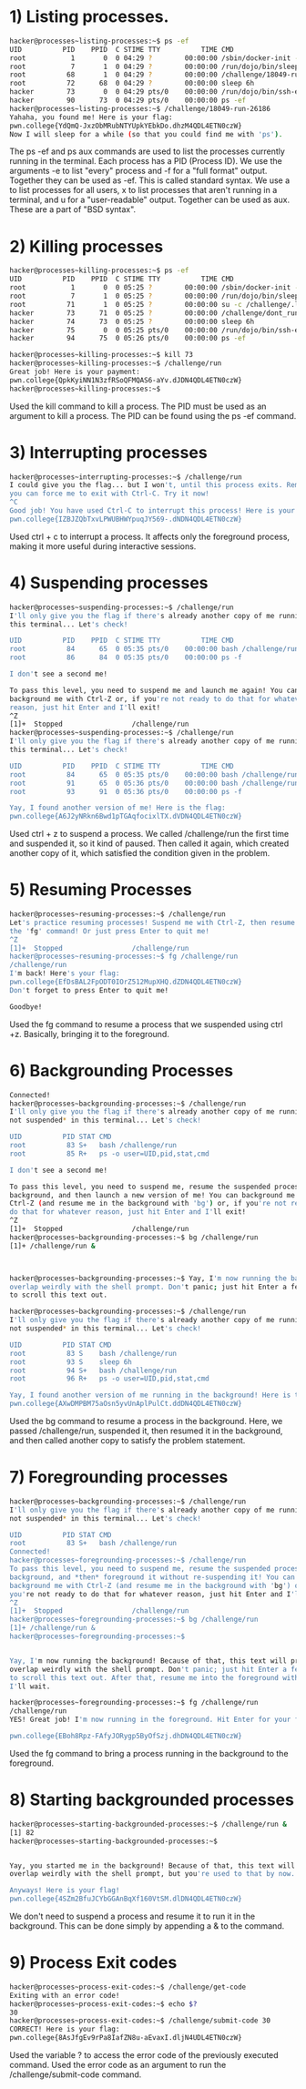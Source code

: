 # 1) Listing processes.

```bash
hacker@processes~listing-processes:~$ ps -ef
UID          PID    PPID  C STIME TTY          TIME CMD
root           1       0  0 04:29 ?        00:00:00 /sbin/docker-init -- /nix/var/nix/profiles/default/bin/dojo-init /run/dojo/bin
root           7       1  0 04:29 ?        00:00:00 /run/dojo/bin/sleep 6h
root          68       1  0 04:29 ?        00:00:00 /challenge/18049-run-26186
root          72      68  0 04:29 ?        00:00:00 sleep 6h
hacker        73       0  0 04:29 pts/0    00:00:00 /run/dojo/bin/ssh-entrypoint
hacker        90      73  0 04:29 pts/0    00:00:00 ps -ef
hacker@processes~listing-processes:~$ /challenge/18049-run-26186
Yahaha, you found me! Here is your flag:
pwn.college{YdQmQ-JxzObMRubNTYUpkYEbkDo.dhzM4QDL4ETN0czW}
Now I will sleep for a while (so that you could find me with 'ps').

```
The ps -ef and ps aux commands are used to list the processes currently running in the terminal. 
Each process has a PID (Process ID).
We use the arguments -e to list "every" process and -f for a "full format" output. Together they can be used as -ef. This is called standard syntax.
We use a to list processes for all users, x to list processes that aren't running in a terminal, and u for a "user-readable" output. Together can be used as aux.
These are a part of "BSD syntax".

# 2) Killing processes

```bash
hacker@processes~killing-processes:~$ ps -ef
UID          PID    PPID  C STIME TTY          TIME CMD
root           1       0  0 05:25 ?        00:00:00 /sbin/docker-init -- /nix/var/nix/profiles/default/bin/dojo-init /run/dojo/bin
root           7       1  0 05:25 ?        00:00:00 /run/dojo/bin/sleep 6h
root          71       1  0 05:25 ?        00:00:00 su -c /challenge/.launcher hacker
hacker        73      71  0 05:25 ?        00:00:00 /challenge/dont_run
hacker        74      73  0 05:25 ?        00:00:00 sleep 6h
hacker        75       0  0 05:25 pts/0    00:00:00 /run/dojo/bin/ssh-entrypoint
hacker        94      75  0 05:26 pts/0    00:00:00 ps -ef

hacker@processes~killing-processes:~$ kill 73
hacker@processes~killing-processes:~$ /challenge/run
Great job! Here is your payment:
pwn.college{QpkKyiNN1N3zfRSoQFMQAS6-aYv.dJDN4QDL4ETN0czW}
hacker@processes~killing-processes:~$ 
```
Used the kill command to kill a process. 
The PID must be used as an argument to kill a process.
The PID can be found using the ps -ef command.

# 3) Interrupting processes 
```bash
hacker@processes~interrupting-processes:~$ /challenge/run
I could give you the flag... but I won't, until this process exits. Remember, 
you can force me to exit with Ctrl-C. Try it now!
^C
Good job! You have used Ctrl-C to interrupt this process! Here is your flag:
pwn.college{IZBJZQbTxvLPWUBHWYpuqJY569-.dNDN4QDL4ETN0czW}
```
Used ctrl + c to interrupt a process.
It affects only the foreground process, making it more useful during interactive sessions.

# 4) Suspending processes
```bash
hacker@processes~suspending-processes:~$ /challenge/run
I'll only give you the flag if there's already another copy of me running in 
this terminal... Let's check!

UID          PID    PPID  C STIME TTY          TIME CMD
root          84      65  0 05:35 pts/0    00:00:00 bash /challenge/run
root          86      84  0 05:35 pts/0    00:00:00 ps -f

I don't see a second me!

To pass this level, you need to suspend me and launch me again! You can 
background me with Ctrl-Z or, if you're not ready to do that for whatever 
reason, just hit Enter and I'll exit!
^Z
[1]+  Stopped                 /challenge/run
hacker@processes~suspending-processes:~$ /challenge/run
I'll only give you the flag if there's already another copy of me running in 
this terminal... Let's check!

UID          PID    PPID  C STIME TTY          TIME CMD
root          84      65  0 05:35 pts/0    00:00:00 bash /challenge/run
root          91      65  0 05:36 pts/0    00:00:00 bash /challenge/run
root          93      91  0 05:36 pts/0    00:00:00 ps -f

Yay, I found another version of me! Here is the flag:
pwn.college{A6J2yNRkn6Bwd1pTGAqfocixlTX.dVDN4QDL4ETN0czW}
```
Used ctrl + z to suspend a process.
We called /challenge/run the first time and suspended it, so it kind of paused.
Then called it again, which created another copy of it, which satisfied the condition given in the problem.

# 5) Resuming Processes

```bash
hacker@processes~resuming-processes:~$ /challenge/run
Let's practice resuming processes! Suspend me with Ctrl-Z, then resume me with 
the 'fg' command! Or just press Enter to quit me!
^Z
[1]+  Stopped                 /challenge/run
hacker@processes~resuming-processes:~$ fg /challenge/run
/challenge/run
I'm back! Here's your flag:
pwn.college{EfDsBAL2FpODT0IOrZ512MupXHQ.dZDN4QDL4ETN0czW}
Don't forget to press Enter to quit me!

Goodbye!
```
Used the fg command to resume a process that we suspended using ctrl +z.
Basically, bringing it to the foreground.

# 6) Backgrounding Processes

```bash
Connected!                                                                        
hacker@processes~backgrounding-processes:~$ /challenge/run
I'll only give you the flag if there's already another copy of me running *and 
not suspended* in this terminal... Let's check!

UID          PID STAT CMD
root          83 S+   bash /challenge/run
root          85 R+   ps -o user=UID,pid,stat,cmd

I don't see a second me!

To pass this level, you need to suspend me, resume the suspended process in the 
background, and then launch a new version of me! You can background me with 
Ctrl-Z (and resume me in the background with 'bg') or, if you're not ready to 
do that for whatever reason, just hit Enter and I'll exit!
^Z
[1]+  Stopped                 /challenge/run
hacker@processes~backgrounding-processes:~$ bg /challenge/run
[1]+ /challenge/run &



hacker@processes~backgrounding-processes:~$ Yay, I'm now running the background! Because of that, this text will probably 
overlap weirdly with the shell prompt. Don't panic; just hit Enter a few times 
to scroll this text out.

hacker@processes~backgrounding-processes:~$ /challenge/run
I'll only give you the flag if there's already another copy of me running *and 
not suspended* in this terminal... Let's check!

UID          PID STAT CMD
root          83 S    bash /challenge/run
root          93 S    sleep 6h
root          94 S+   bash /challenge/run
root          96 R+   ps -o user=UID,pid,stat,cmd

Yay, I found another version of me running in the background! Here is the flag:
pwn.college{AXwDMPBM75aOsn5yvUnAplPulCt.ddDN4QDL4ETN0czW}
```
Used the bg command to resume a process in the background.
Here, we passed /challenge/run, suspended it, then resumed it in the background, and then called another copy to satisfy the problem statement.

# 7) Foregrounding processes

```bash
hacker@processes~backgrounding-processes:~$ /challenge/run
I'll only give you the flag if there's already another copy of me running *and 
not suspended* in this terminal... Let's check!

UID          PID STAT CMD
root          83 S+   bash /challenge/run
Connected!                                                                        
hacker@processes~foregrounding-processes:~$ /challenge/run
To pass this level, you need to suspend me, resume the suspended process in the 
background, and *then* foreground it without re-suspending it! You can 
background me with Ctrl-Z (and resume me in the background with 'bg') or, if 
you're not ready to do that for whatever reason, just hit Enter and I'll exit!
^Z
[1]+  Stopped                 /challenge/run
hacker@processes~foregrounding-processes:~$ bg /challenge/run
[1]+ /challenge/run &
hacker@processes~foregrounding-processes:~$ 


Yay, I'm now running the background! Because of that, this text will probably 
overlap weirdly with the shell prompt. Don't panic; just hit Enter a few times 
to scroll this text out. After that, resume me into the foreground with 'fg'; 
I'll wait.

hacker@processes~foregrounding-processes:~$ fg /challenge/run
/challenge/run
YES! Great job! I'm now running in the foreground. Hit Enter for your flag!

pwn.college{EBoh8Rpz-FAfyJORygp5ByOfSzj.dhDN4QDL4ETN0czW}
```
Used the fg command to bring a process running in the background to the foreground.

# 8) Starting backgrounded processes

```bash
hacker@processes~starting-backgrounded-processes:~$ /challenge/run &
[1] 82
hacker@processes~starting-backgrounded-processes:~$ 


Yay, you started me in the background! Because of that, this text will probably 
overlap weirdly with the shell prompt, but you're used to that by now...

Anyways! Here is your flag!
pwn.college{4SZm2BfuJCYbGGAnBqXf160VtSM.dlDN4QDL4ETN0czW}
```
We don't need to suspend a process and resume it to run it in the background. 
This can be done simply by appending a & to the command.

# 9) Process Exit codes

```bash
hacker@processes~process-exit-codes:~$ /challenge/get-code
Exiting with an error code!
hacker@processes~process-exit-codes:~$ echo $?
30
hacker@processes~process-exit-codes:~$ /challenge/submit-code 30
CORRECT! Here is your flag:
pwn.college{8AsJfgEv9rPa8IafZN8u-aEvaxI.dljN4UDL4ETN0czW}
```
Used the variable ? to access the error code of the previously executed command.
Used the error code as an argument to run the /challenge/submit-code command.



